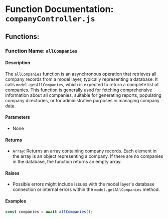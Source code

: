 # Function Documentation: `companyController.js`

## Functions:

### Function Name: `allCompanies`

#### Description
The `allCompanies` function is an asynchronous operation that retrieves all company records from a model layer, typically representing a database. It calls `model.getAllCompanies`, which is expected to return a complete list of companies. This function is generally used for fetching comprehensive information about all companies, suitable for generating reports, populating company directories, or for administrative purposes in managing company data.

#### Parameters
- None

#### Returns
- `Array`: Returns an array containing company records. Each element in the array is an object representing a company. If there are no companies in the database, the function returns an empty array.

#### Raises
- Possible errors might include issues with the model layer's database connection or internal errors within the `model.getAllCompanies` method.

#### Examples
```javascript
const companies = await allCompanies();
```



